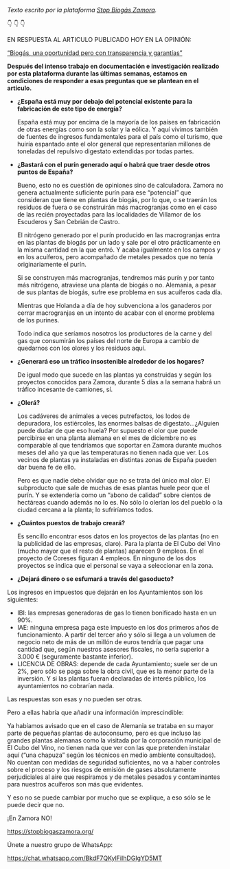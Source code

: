 *Texto escrito por la plataforma [Stop Biogás Zamora](https://stopbiogaszamora.org/).*

:point_down: :point_down: :point_down:

EN RESPUESTA AL ARTICULO PUBLICADO HOY EN LA OPINIÓN: 

[“Biogás, una oportunidad pero con transparencia y garantías”](https://www.laopiniondezamora.es/opinion/2024/12/29/biogas-oportunidad-transparencia-garantias-112979311.html)

**Después del intenso trabajo en documentación e investigación realizado por
esta plataforma durante las últimas semanas, estamos en condiciones de
responder a esas preguntas que se plantean en el artículo.**

- **¿España está muy por debajo del potencial existente para la fabricación de
este tipo de energía?**

    España está muy por encima de la mayoría de los países en fabricación de
otras energías como son la solar y la eólica. Y aquí vivimos también de
fuentes de ingresos fundamentales para el país como el turismo, que huiría
espantado ante el olor general que representarían millones de toneladas
del repulsivo digestato extendidas por todas partes.

- **¿Bastará con el purín generado aquí o habrá que traer desde otros puntos de
España?**

    Bueno, esto no es cuestión de opiniones sino de calculadora. Zamora no genera
actualmente suficiente purín para ese “potencial” que consideran que tiene en
plantas de biogás, por lo que, o se traerán los residuos de fuera o se
construirán más macrogranjas como en el caso de las recién proyectadas para las
localidades de Villamor de los Escuderos y San Cebrián de Castro.

    El nitrógeno generado por el purín producido en las macrogranjas entra en las
plantas de biogás por un lado y sale por el otro prácticamente en la misma
cantidad en la que entró. Y acaba igualmente en los campos y en los acuíferos,
pero acompañado de metales pesados que no tenía originariamente el purín.

    Si se construyen más macrogranjas, tendremos más purín y por tanto más
nitrógeno, atraviese una planta de biogás o no.  Alemania, a pesar de sus
plantas de biogás, sufre ese problema en sus acuíferos cada día.

    Mientras que Holanda a día de hoy subvenciona a los ganaderos por cerrar
macrogranjas en un intento de acabar con el enorme problema de los purines.

    Todo indica que seríamos nosotros los productores de la carne y del gas que
consumirán los países del norte de Europa a cambio de quedarnos con los olores
y los residuos aquí.

- **¿Generará eso un tráfico insostenible alrededor de los hogares?**

    De igual modo que sucede en las plantas ya construidas y según los proyectos
conocidos para Zamora, durante 5 días a la semana habrá un tráfico incesante de
camiones, sí.

- **¿Olerá?**

    Los cadáveres de animales a veces putrefactos, los lodos de depuradora, los
estiércoles, las enormes balsas de digestato…¿Alguien puede dudar de que eso
huela? Por supuesto el olor que puede percibirse en una planta alemana en el
mes de diciembre no es comparable al que tendríamos que soportar en Zamora
durante muchos meses del año ya que las temperaturas no tienen nada que ver.
Los vecinos de plantas ya instaladas en distintas zonas de España pueden dar
buena fe de ello.

    Pero es que nadie debe olvidar que no se trata del único mal olor. El
subproducto que sale de muchas de esas plantas huele peor que el purín. Y se
extendería como un “abono de calidad” sobre cientos de hectáreas cuando además
no lo es. No sólo lo olerían los del pueblo o la ciudad cercana a la planta; lo
sufriríamos todos.

- **¿Cuántos puestos de trabajo creará?**

    Es sencillo encontrar esos datos en los proyectos de las plantas  (no en la
publicidad de las empresas, claro).  Para la planta de El Cubo del Vino (mucho
mayor que el resto de plantas) aparecen 9 empleos.  En el proyecto de Coreses
figuran 4 empleos.  En ninguno de los dos proyectos se indica que el personal
se vaya a seleccionar en la zona.

- **¿Dejará dinero o se esfumará a través del gasoducto?**

Los ingresos en impuestos que dejarán en los Ayuntamientos son los siguientes:

- IBI: las empresas generadoras de gas lo tienen bonificado hasta en un 90%.
- IAE: ninguna empresa paga este impuesto en los dos primeros años de
  funcionamiento. A partir del tercer año y sólo si llega a un volumen de
  negocio neto de más de un millón de euros tendría que pagar una cantidad que,
  según nuestros asesores fiscales, no sería superior a 3.000 € (seguramente
  bastante inferior).
- LICENCIA DE OBRAS: depende de cada Ayuntamiento; suele ser de un 2%, pero
  sólo se paga sobre la obra civil, que es la menor parte de la inversión. Y si
  las plantas fueran declaradas de interés público, los ayuntamientos no
  cobrarían nada.

Las respuestas son esas y no pueden ser otras.

Pero a ellas habría que añadir una información imprescindible:

Ya habíamos avisado que en el caso de Alemania se trataba en su  mayor parte de
pequeñas plantas de autoconsumo, pero es que incluso las grandes plantas
alemanas como la visitada por la corporación municipal de El Cubo del Vino, no
tienen nada que ver con las que pretenden instalar aquí (“una chapuza” según
los técnicos en medio ambiente consultados). No cuentan con medidas de
seguridad suficientes, no va a haber controles sobre el proceso y los riesgos
de emisión de gases absolutamente perjudiciales al aire que respiramos y de
metales pesados y contaminantes para nuestros acuíferos son más que evidentes.

Y eso no se puede cambiar por mucho que se explique, a eso sólo se le puede
decir que no.

¡En Zamora NO!

<https://stopbiogaszamora.org/>

Únete a nuestro grupo de WhatsApp:

<https://chat.whatsapp.com/BkdF7QKylFiIhDGIgYD5MT>
